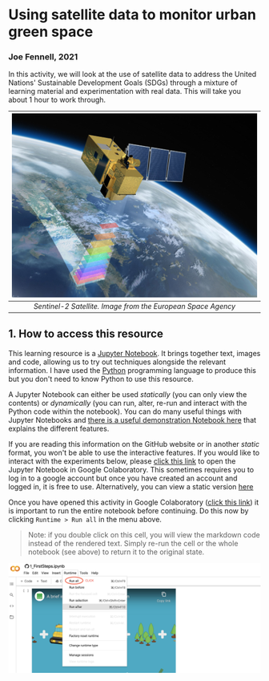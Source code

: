 # Using satellite data to monitor urban green space
### Joe Fennell, 2021
In this activity, we will look at the use of satellite data to address the United Nations' Sustainable Development Goals (SDGs) through a mixture of learning material and experimentation with real data. This will take you about 1 hour to work through.

| ![Sentinel 2](images/Sentinel-2.jpg) |
|:---:|
|*Sentinel-2 Satellite. Image from the European Space Agency*|

## 1. How to access this resource 
This learning resource is a [Jupyter Notebook](https://jupyter.org/). It brings together text, images and code, allowing us to try out techniques alongside the relevant information. I have used the [Python](https://www.python.org/) programming language to produce this but you don't need to know Python to use this resource.

A Jupyter Notebook can either be used *statically* (you can only view the contents) or *dynamically* (you can run, alter, re-run and interact with the Python code within the notebook). You can do many useful things with Jupyter Notebooks and [there is a useful demonstration Notebook here](https://nbviewer.jupyter.org/github/jupyter/notebook/blob/master/docs/source/examples/Notebook/Notebook%20Basics.ipynb) that explains the different features.

If you are reading this information on the GitHub website or in another *static* format, you won't be able to use the interactive features. If you would like to interact with the experiments below, please [click this link](https://colab.research.google.com/github/joe-fennell/eo-for-sdgs/blob/main/1_FirstSteps.ipynb) to open the Jupyter Notebook in Google Colaboratory. This sometimes requires you to log in to a google account but once you have created an account and logged in, it is free to use. Alternatively, you can view a static version [here](https://nbviewer.jupyter.org/github/joe-fennell/eo-for-sdgs/blob/main/1_FirstSteps.ipynb)

Once you have opened this activity in Google Colaboratory ([click this link](https://colab.research.google.com/github/joe-fennell/eo-for-sdgs/blob/main/1_FirstSteps.ipynb)) it is important to run the entire notebook before continuing. Do this now by clicking `Runtime > Run all` in the menu above.

>Note: if you double click on this cell, you will view the markdown code instead of the rendered text. Simply re-run the cell or the whole notebook (see above) to return it to the original state.

![im.1](images/jlabs_run_nb.png)